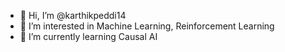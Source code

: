 - 👋 Hi, I’m @karthikpeddi14
- 👀 I’m interested in Machine Learning, Reinforcement Learning
- 🌱 I’m currently learning Causal AI

<!---
karthikpeddi14/karthikpeddi14 is a ✨ special ✨ repository because its `README.md` (this file) appears on your GitHub profile.
You can click the Preview link to take a look at your changes.
--->
